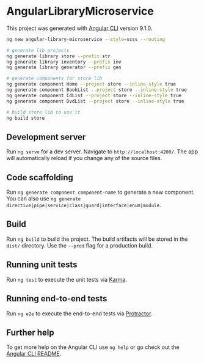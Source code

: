 # AngularLibraryMicroservice

This project was generated with [Angular CLI](https://github.com/angular/angular-cli) version 9.1.0.

```bash
ng new angular-library-microservice --style=scss --routing

# generate lib projects
ng generate library store --prefix str
ng generate library inventory --prefix inv
ng generate library generator --prefix gen

# generate components for store lib
ng generate component Home --project store --inline-style true
ng generate component BookList --project store --inline-style true
ng generate component CdList --project store --inline-style true
ng generate component DvdList --project store --inline-style true

# build store lib to use it
ng build store
```

## Development server

Run `ng serve` for a dev server. Navigate to `http://localhost:4200/`. The app will automatically reload if you change any of the source files.

## Code scaffolding

Run `ng generate component component-name` to generate a new component. You can also use `ng generate directive|pipe|service|class|guard|interface|enum|module`.

## Build

Run `ng build` to build the project. The build artifacts will be stored in the `dist/` directory. Use the `--prod` flag for a production build.

## Running unit tests

Run `ng test` to execute the unit tests via [Karma](https://karma-runner.github.io).

## Running end-to-end tests

Run `ng e2e` to execute the end-to-end tests via [Protractor](http://www.protractortest.org/).

## Further help

To get more help on the Angular CLI use `ng help` or go check out the [Angular CLI README](https://github.com/angular/angular-cli/blob/master/README.md).
